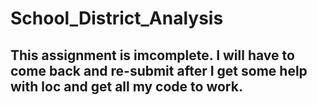 # School_District_Analysis
## This assignment is imcomplete. I will have to come back and re-submit after I get some help with loc and get all my code to work.
